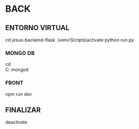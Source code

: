 # BACK

## ENTORNO VIRTUAL

cd jesus-backend-flask
.\venv\Scripts\activate
python run.py

### MONGO DB

cd \
C:
mongod

### FRONT

npm run dev

## FINALIZAR

deactivate
